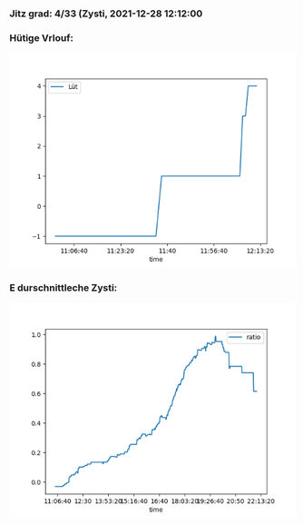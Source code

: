 ### Jitz grad: 4/33 (Zysti, 2021-12-28 12:12:00

### Hütige Vrlouf:
![Graph](Today.png)

### E durschnittleche Zysti:
![Graph](Zysti.png)